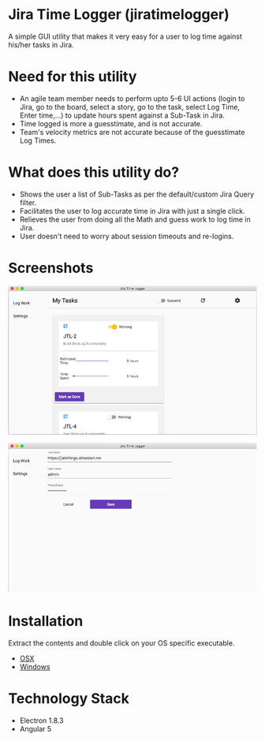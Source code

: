 # Jira Time Logger (jiratimelogger)

A simple GUI utility that makes it very easy for a user to log time against his/her tasks in Jira. 

# Need for this utility

- An agile team member needs to perform upto 5-6 UI actions (login to Jira, go to the board, select a story, go to the task, select Log Time, Enter time,...) to update hours spent against a Sub-Task in Jira.
- Time logged is more a guesstimate, and is not accurate.
- Team's velocity metrics are not accurate because of the guesstimate Log Times.

# What does this utility do?

- Shows the user a list of Sub-Tasks as per the default/custom Jira Query filter.
- Facilitates the user to log accurate time in Jira with just a single click.
- Relieves the user from doing all the Math and guess work to log time in Jira.
- User doesn't need to worry about session timeouts and re-logins. 

# Screenshots
  ![alt Log Time Screen](https://raw.githubusercontent.com/Jaisthings/jiratimelogger/master/jtl-logtime.png)
  
  ![alt Settings Screen](https://raw.githubusercontent.com/Jaisthings/jiratimelogger/master/jtl-settings.png)
  
# Installation 

Extract the contents and double click on your OS specific executable.

  - [OSX](https://github.com/Jaisthings/jiratimelogger/blob/master/Download/JiraTimeLogger-darwin-x64.zip)
  - [Windows](https://github.com/Jaisthings/jiratimelogger/blob/master/Download/JiraTimeLogger-win32-x64.zip)
  
# Technology Stack
  - Electron 1.8.3
  - Angular 5
 
